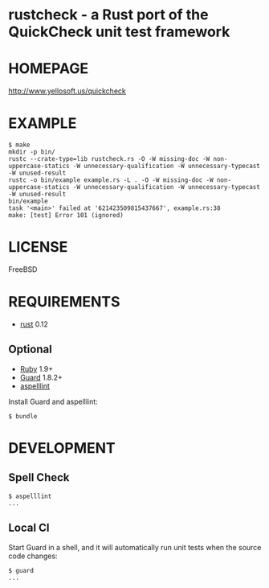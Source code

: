 # rustcheck - a Rust port of the QuickCheck unit test framework

# HOMEPAGE

http://www.yellosoft.us/quickcheck

# EXAMPLE

```
$ make
mkdir -p bin/
rustc --crate-type=lib rustcheck.rs -O -W missing-doc -W non-uppercase-statics -W unnecessary-qualification -W unnecessary-typecast -W unused-result
rustc -o bin/example example.rs -L . -O -W missing-doc -W non-uppercase-statics -W unnecessary-qualification -W unnecessary-typecast -W unused-result
bin/example
task '<main>' failed at '621423509815437667', example.rs:38
make: [test] Error 101 (ignored)
```

# LICENSE

FreeBSD

# REQUIREMENTS

* [rust](http://www.rust-lang.org/) 0.12

## Optional

* [Ruby](https://www.ruby-lang.org/) 1.9+
* [Guard](http://guardgem.org/) 1.8.2+
* [aspelllint](https://github.com/mcandre/aspelllint)

Install Guard and aspelllint:

    $ bundle

# DEVELOPMENT

## Spell Check

    $ aspelllint
    ...

## Local CI

Start Guard in a shell, and it will automatically run unit tests when the source code changes:

    $ guard
    ...
